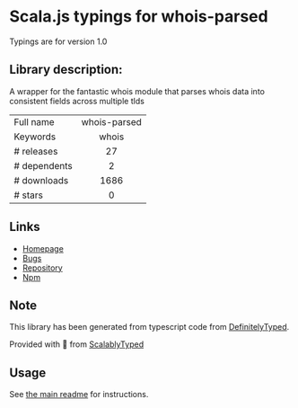 
# Scala.js typings for whois-parsed

Typings are for version 1.0

## Library description:
A wrapper for the fantastic whois module that parses whois data into consistent fields across multiple tlds

|                    |                 |
| ------------------ | :-------------: |
| Full name          | whois-parsed |
| Keywords           | whois |
| # releases         | 27 |
| # dependents       | 2 |
| # downloads        | 1686 |
| # stars            | 0 |

## Links
- [Homepage](https://github.com/moneals/whois-parsed#readme)
- [Bugs](https://github.com/moneals/whois-parsed/issues)
- [Repository](https://github.com/moneals/whois-parsed)
- [Npm](https://www.npmjs.com/package/whois-parsed)
    


## Note
This library has been generated from typescript code from [DefinitelyTyped](https://definitelytyped.org).

Provided with :purple_heart: from [ScalablyTyped](https://github.com/oyvindberg/ScalablyTyped)

## Usage
See [the main readme](../../readme.md) for instructions.


